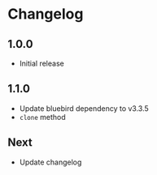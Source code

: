 # Changelog

## 1.0.0

* Initial release

## 1.1.0

* Update bluebird dependency to v3.3.5
* `clone` method

## Next

* Update changelog
